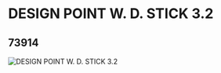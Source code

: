 # DESIGN POINT W. D. STICK 3.2
## 73914
![DESIGN POINT W. D. STICK 3.2](https://lc-www-live-s.legocdn.com/media/bricks/5/2/6001646.jpg)